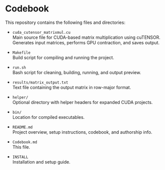 # Codebook

This repository contains the following files and directories:

- `cuda_cutensor_matrixmul.cu`  
  Main source file for CUDA-based matrix multiplication using cuTENSOR. Generates input matrices, performs GPU contraction, and saves output.

- `Makefile`  
  Build script for compiling and running the project.

- `run.sh`  
  Bash script for cleaning, building, running, and output preview.

- `results/matrix_output.txt`  
  Text file containing the output matrix in row-major format.

- `helper/`  
  Optional directory with helper headers for expanded CUDA projects.

- `bin/`  
  Location for compiled executables.

- `README.md`  
  Project overview, setup instructions, codebook, and authorship info.

- `Codebook.md`  
  This file.

- `INSTALL`  
  Installation and setup guide.